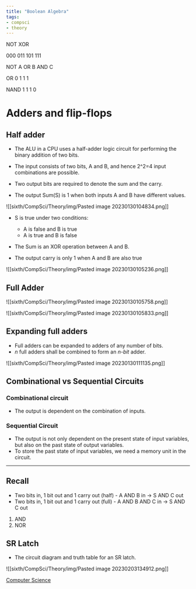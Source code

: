 ```yaml
---
title: "Boolean Algebra"
tags:
- compsci
- theory
---
```


NOT
XOR

000
011
101
111

NOT A OR B AND C

OR
0
1
1
1


NAND
1
1
1
0


# Adders and flip-flops


## Half adder

- The ALU in a CPU uses a half-adder logic circuit for performing the binary addition of two bits.
- The input consists of two bits, A and B, and hence 2^2=4 input combinations are possible.

- Two output bits are required to denote the sum and the carry.
- The output Sum(S) is 1 when both inputs A and B have different values.

![[sixth/CompSci/Theory/img/Pasted image 20230130104834.png]]

- S is true under two conditions:
	- A is false and B is true
	- A is true and B is false
- The Sum is an XOR operation between A and B.

- The output carry is only 1 when A and B are also true

![[sixth/CompSci/Theory/img/Pasted image 20230130105236.png]]

## Full Adder 

![[sixth/CompSci/Theory/img/Pasted image 20230130105758.png]]

![[sixth/CompSci/Theory/img/Pasted image 20230130105833.png]]

## Expanding full adders

- Full adders can be expanded to adders of any number of bits. 
- *n* full adders shall be combined to form an *n-bit* adder.

![[sixth/CompSci/Theory/img/Pasted image 20230130111135.png]]

## Combinational vs Sequential Circuits

### Combinational circuit

- The output is dependent on the combination of inputs.

### Sequential Circuit

- The output is not only dependent on the present state of input variables, but also on the past state of output variables.
- To store the past state of input variables, we need a memory unit in the circuit.

---

## Recall

- Two bits in, 1 bit out and 1 carry out (half) - A AND B in -> S AND C out
- Two bits in, 1 bit out and 1 carry out (full) - A AND B AND C in -> S AND C out


1) AND
2) NOR

## SR Latch

- The circuit diagram and truth table for an SR latch.

![[sixth/CompSci/Theory/img/Pasted image 20230203134912.png]]

[Computer Science](/ComputerScience)